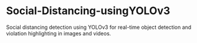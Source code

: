 # Social-Distancing-usingYOLOv3
Social distancing detection using YOLOv3 for real-time object detection and violation highlighting in images and videos.

